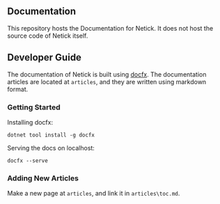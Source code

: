 ## Documentation
This repository hosts the Documentation for Netick. It does not host the source code of Netick itself.

## Developer Guide
The documentation of Netick is built using [docfx](https://github.com/dotnet/docfx). The documentation articles are located at `articles`, and they are written using markdown format.


### Getting Started

Installing docfx:
```
dotnet tool install -g docfx
```

Serving the docs on localhost:
```
docfx --serve
```


### Adding New Articles

Make a new page at `articles`, and link it in `articles\toc.md`.